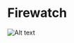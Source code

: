 # Firewatch
![Alt text](/modelfile/https://user-images.githubusercontent.com/7662760/63144864-d4147700-bfa9-11e9-84bd-748218e2dbb2.png)

